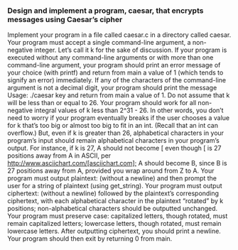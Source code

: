 ### Design and implement a program, caesar, that encrypts messages using Caesar’s cipher

Implement your program in a file called caesar.c in a directory called caesar.
Your program must accept a single command-line argument, a non-negative integer. Let’s call it k for the sake of discussion.
If your program is executed without any command-line arguments or with more than one command-line argument, your program should print an error message of your choice (with printf) and return from main a value of 1 (which tends to signify an error) immediately.
If any of the characters of the command-line argument is not a decimal digit, your program should print the message Usage: ./caesar key and return from main a value of 1.
Do not assume that k will be less than or equal to 26. Your program should work for all non-negative integral values of k less than 2^31 - 26. In other words, you don’t need to worry if your program eventually breaks if the user chooses a value for k that’s too big or almost too big to fit in an int. (Recall that an int can overflow.) But, even if k is greater than 26, alphabetical characters in your program’s input should remain alphabetical characters in your program’s output. For instance, if k is 27, A should not become [ even though [ is 27 positions away from A in ASCII, per <http://www.asciichart.com/[asciichart.com];> A should become B, since B is 27 positions away from A, provided you wrap around from Z to A.
Your program must output plaintext: (without a newline) and then prompt the user for a string of plaintext (using get_string).
Your program must output ciphertext: (without a newline) followed by the plaintext’s corresponding ciphertext, with each alphabetical character in the plaintext “rotated” by k positions; non-alphabetical characters should be outputted unchanged.
Your program must preserve case: capitalized letters, though rotated, must remain capitalized letters; lowercase letters, though rotated, must remain lowercase letters.
After outputting ciphertext, you should print a newline. Your program should then exit by returning 0 from main.
